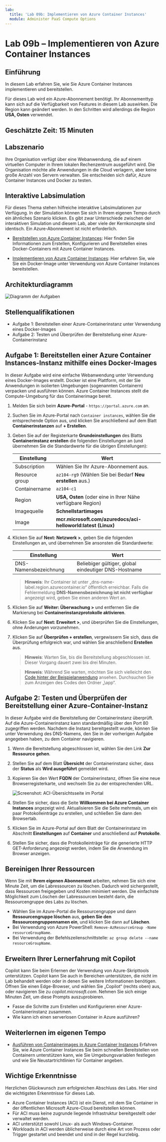 ```yaml
---
lab:
  title: 'Lab 09b: Implementieren von Azure Container Instances'
  module: Administer PaaS Compute Options
---
```


# Lab 09b – Implementieren von Azure Container Instances

## Einführung

In diesem Lab erfahren Sie, wie Sie Azure Container Instances implementieren und bereitstellen.

Für dieses Lab wird ein Azure-Abonnement benötigt. Ihr Abonnementtyp kann sich auf die Verfügbarkeit von Features in diesem Lab auswirken. Die Region kann geändert werden. In den Schritten wird allerdings die Region **USA, Osten** verwendet.

## Geschätzte Zeit: 15 Minuten

## Labszenario

Ihre Organisation verfügt über eine Webanwendung, die auf einem virtuellen Computer in Ihrem lokalen Rechenzentrum ausgeführt wird. Die Organisation möchte alle Anwendungen in die Cloud verlagern, aber keine große Anzahl von Servern verwalten. Sie entscheiden sich dafür, Azure Container Instances und Docker zu testen. 
## Interaktive Labsimulation

Für dieses Thema stehen hilfreiche interaktive Labsimulationen zur Verfügung. In der Simulation können Sie sich in Ihrem eigenen Tempo durch ein ähnliches Szenario klicken. Es gibt zwar Unterschiede zwischen der interaktiven Simulation und diesem Lab, aber viele der Kernkonzepte sind identisch. Ein Azure-Abonnement ist nicht erforderlich.

+ [Bereitstellen von Azure Container Instances](https://mslearn.cloudguides.com/en-us/guides/AZ-900%20Exam%20Guide%20-%20Azure%20Fundamentals%20Exercise%203): Hier finden Sie Informationen zum Erstellen, Konfigurieren und Bereitstellen eines Docker-Containers mit Azure Container Instances.
  
+ [Implementieren von Azure Container Instances](https://mslabs.cloudguides.com/guides/AZ-104%20Exam%20Guide%20-%20Microsoft%20Azure%20Administrator%20Exercise%2014):  Hier erfahren Sie, wie Sie ein Docker-Image unter Verwendung von Azure Container Instances bereitstellen. 

## Architekturdiagramm

![Diagramm der Aufgaben](../media/az104-lab09b-aci-architecture.png)

## Stellenqualifikationen

- Aufgabe 1: Bereitstellen einer Azure-Containerinstanz unter Verwendung eines Docker-Images
- Aufgabe 2: Testen und Überprüfen der Bereitstellung einer Azure-Containerinstanz

## Aufgabe 1: Bereitstellen einer Azure Container Instances-Instanz mithilfe eines Docker-Images

In dieser Aufgabe wird eine einfache Webanwendung unter Verwendung eines Docker-Images erstellt. Docker ist eine Plattform, mit der Sie Anwendungen in isolierten Umgebungen (sogenannten Containern) verpacken und ausführen können. Azure Container Instances stellt die Compute-Umgebung für das Containerimage bereit.

1. Melden Sie sich beim **Azure-Portal** - `https://portal.azure.com` an.

1. Suchen Sie im Azure-Portal nach `Container instances`, wählen Sie die entsprechende Option aus, und klicken Sie anschließend auf dem Blatt **Containerinstanzen** auf **+ Erstellen**.

1. Geben Sie auf der Registerkarte **Grundeinstellungen** des Blatts **Containerinstanz erstellen** die folgenden Einstellungen an (und übernehmen Sie die Standardwerte für die übrigen Einstellungen):

    | Einstellung | Wert |
    | ---- | ---- |
    | Subscription | Wählen Sie Ihr Azure-Abonnement aus. |
    | Resource group | `az104-rg9` (Wählen Sie bei Bedarf **Neu erstellen** aus.) |
    | Containername | `az104-c1` |
    | Region | **USA, Osten** (oder eine in Ihrer Nähe verfügbare Region)|
    | Imagequelle | **Schnellstartimages** |
    | Image | **mcr.microsoft.com/azuredocs/aci-helloworld:latest (Linux)** |

1. Klicken Sie auf **Next: Netzwerk >**, geben Sie die folgenden Einstellungen an, und übernehmen Sie ansonsten die Standardwerte:

    | Einstellung | Wert |
    | --- | --- |
    | DNS-Namensbezeichnung | Beliebiger gültiger, global eindeutiger DNS-Hostname |

    >**Hinweis**: Ihr Container ist unter „dns-name-label.region.azurecontainer.io“ öffentlich erreichbar. Falls die Fehlermeldung **DNS-Namensbezeichnung ist nicht verfügbar** angezeigt wird, geben Sie einen anderen Wert an.

1. Klicken Sie auf **Weiter: Überwachung >** und entfernen Sie die Markierung bei **Containerinstanzprotokolle aktivieren**. 

1. Klicken Sie auf **Next: Erweitert >**, und überprüfen Sie die Einstellungen, ohne Änderungen vorzunehmen.

1. Klicken Sie auf **Überprüfen + erstellen**, vergewissern Sie sich, dass die Überprüfung erfolgreich war, und wählen Sie anschließend **Erstellen** aus.

    >**Hinweis**: Warten Sie, bis die Bereitstellung abgeschlossen ist. Dieser Vorgang dauert zwei bis drei Minuten.

    >**Hinweis**: Während Sie warten, möchten Sie sich vielleicht den [Code hinter der Beispielanwendung](https://github.com/Azure-Samples/aci-helloworld) ansehen. Durchsuchen Sie zum Anzeigen des Codes den Ordner „\\app“.

## Aufgabe 2: Testen und Überprüfen der Bereitstellung einer Azure-Container-Instanz 

In dieser Aufgabe wird die Bereitstellung der Containerinstanz überprüft. Auf die Azure-Containerinstanz kann standardmäßig über den Port 80 zugegriffen werden. Nachdem die Instanz bereitgestellt wurde, können Sie unter Verwendung des DNS-Namens, den Sie in der vorherigen Aufgabe angegeben haben, zu dem Container navigieren.

1. Wenn die Bereitstellung abgeschlossen ist, wählen Sie den Link **Zur Ressource gehen**.

1. Stellen Sie auf dem Blatt **Übersicht** der Containerinstanz sicher, dass der **Status** als **Wird ausgeführt** gemeldet wird.

1. Kopieren Sie den Wert **FQDN** der Containerinstanz, öffnen Sie eine neue Browserregisterkarte, und wechseln Sie zu der entsprechenden URL.

     ![Screenshot: ACI-Übersichtsseite im Portal](../media/az104-lab09b-aci-overview.png)

1. Stellen Sie sicher, dass die Seite **Willkommen bei Azure Container Instances** angezeigt wird. Aktualisieren Sie die Seite mehrmals, um ein paar Protokolleinträge zu erstellen, und schließen Sie dann den Browsertab.  

1. Klicken Sie im Azure-Portal auf dem Blatt der Containerinstanz im Abschnitt **Einstellungen** auf **Container** und anschließend auf **Protokolle**.

1. Stellen Sie sicher, dass die Protokolleinträge für die generierte HTTP GET-Anforderung angezeigt werden, indem Sie die Anwendung im Browser anzeigen.
   
## Bereinigen Ihrer Ressourcen

Wenn Sie mit **Ihrem eigenen Abonnement** arbeiten, nehmen Sie sich eine Minute Zeit, um die Labressourcen zu löschen. Dadurch wird sichergestellt, dass Ressourcen freigegeben und Kosten minimiert werden. Die einfachste Möglichkeit zum Löschen der Labressourcen besteht darin, die Ressourcengruppe des Labs zu löschen. 

+ Wählen Sie im Azure-Portal die Ressourcengruppe und dann **Ressourcengruppe löschen** aus, **geben Sie den Ressourcengruppennamen ein**, und klicken Sie dann auf **Löschen**.
+ Bei Verwendung von Azure PowerShell: `Remove-AzResourceGroup -Name resourceGroupName`.
+ Bei Verwendung der Befehlszeilenschnittstelle: `az group delete --name resourceGroupName`.

## Erweitern Ihrer Lernerfahrung mit Copilot
Copilot kann Sie beim Erlernen der Verwendung von Azure-Skripttools unterstützen. Copilot kann Sie auch in Bereichen unterstützen, die nicht im Lab behandelt werden oder in denen Sie weitere Informationen benötigen. Öffnen Sie einen Edge-Browser, und wählen Sie „Copilot“ (rechts oben) aus, oder navigieren Sie zu *copilot.microsoft.com*. Nehmen Sie sich einige Minuten Zeit, um diese Prompts auszuprobieren.

+ Fasse die Schritte zum Erstellen und Konfigurieren einer Azure-Containerinstanz zusammen.
+ Wie kann ich einen serverlosen Container in Azure ausführen?

## Weiterlernen im eigenen Tempo

+ [Ausführen von Containerimages in Azure Container Instances](https://learn.microsoft.com/training/modules/create-run-container-images-azure-container-instances/) Erfahren Sie, wie Azure Container Instances Sie beim schnellen Bereitstellen von Containern unterstützen kann, wie Sie Umgebungsvariablen festlegen und wie Sie Neustartrichtlinien für Container angeben.

## Wichtige Erkenntnisse

Herzlichen Glückwunsch zum erfolgreichen Abschluss des Labs. Hier sind die wichtigsten Erkenntnisse für dieses Lab. 

+ Azure Container Instances (ACI) ist ein Dienst, mit dem Sie Container in der öffentlichen Microsoft Azure-Cloud bereitstellen können.
+ Für ACI muss keine zugrunde liegende Infrastruktur bereitgestellt oder verwaltet werden.
+ ACI unterstützt sowohl Linux- als auch Windows-Container.
+ Workloads in ACI werden üblicherweise durch eine Art von Prozess oder Trigger gestartet und beendet und sind in der Regel kurzlebig. 

    
